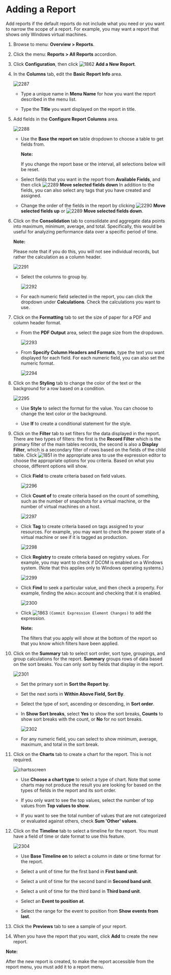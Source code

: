 # Adding a Report

Add reports if the default reports do not include what you need or you
want to narrow the scope of a report. For example, you may want a report
that shows only Windows virtual machines.

1. Browse to menu: **Overview > Reports**.

2. Click the menu: **Reports > All Reports** accordion.

3. Click **Configuration**, then click
   ![1862](../images/1862.png) **Add a New Report**.

4. In the **Columns** tab, edit the **Basic Report Info** area.

    ![2287](../images/2287.png)

      - Type a unique name in **Menu Name** for how you want the report described in the menu list.

      - Type the **Title** you want displayed on the report in title.

5. Add fields in the **Configure Report Columns** area.

    ![2288](../images/2288.png)

      - Use the **Base the report on** table dropdown to choose a table to get fields from.

        **Note:**

        If you change the report base or the interval, all selections below will be reset.

      - Select fields that you want in the report from **Available Fields**, and then click ![2289](../images/2289.png) **Move selected fields down** In addition to the fields, you can also select any tags that you have created and assigned.

      - Change the order of the fields in the report by clicking ![2290](../images/2290.png) **Move selected fields up** or ![2289](../images/2289.png) **Move selected fields down**.

6. Click on the **Consolidation** tab to consolidate and aggregate data points into maximum, minimum, average, and total. Specifically, this would be useful for analyzing performance data over a specific period of time.

    **Note:**

    Please note that if you do this, you will not see individual
    records, but rather the calculation as a column header.

    ![2291](../images/2291.png)

      - Select the columns to group by.

        ![2292](../images/2292.png)

      - For each numeric field selected in the report, you can click the dropdown under **Calculations**. Check the calculations you want to use.

7. Click on the **Formatting** tab to set the size of paper for a PDF and column header format.

      - From the **PDF Output** area, select the page size from the dropdown.

        ![2293](../images/2293.png)

      - From **Specify Column Headers and Formats**, type the text you want displayed for each field. For each numeric field, you can also set the numeric format.

        ![2294](../images/2294.png)

8. Click on the **Styling** tab to change the color of the text or the background for a row based on a condition.

    ![2295](../images/2295.png)

      - Use **Style** to select the format for the value. You can choose to change the text color or the background.

      - Use **If** to create a conditional statement for the style.

9. Click on the **Filter** tab to set filters for the data displayed in the report. There are two types of filters: the first is the **Record Filter** which is the primary filter of the main tables records, the second is also a **Display Filter**, which is a secondary filter of rows based on the fields of the child table. Click ![1851](../images/1851.png) in the appropriate area to use the expression editor to choose the appropriate options for you  criteria. Based on what you choose, different options will show.

      - Click **Field** to create criteria based on field values.

        ![2296](../images/2296.png)

      - Click **Count of** to create criteria based on the count of something, such as the number of snapshots for a virtual machine, or the number of virtual machines on a host.

        ![2297](../images/2297.png)

      - Click **Tag** to create criteria based on tags assigned to your resources. For example, you may want to check the power state of a virtual machine or see if it is tagged as production.

        ![2298](../images/2298.png)

      - Click **Registry** to create criteria based on registry values. For example, you may want to check if DCOM is enabled on a Windows system. (Note that this applies only to Windows operating systems.)

        ![2299](../images/2299.png)

      - Click **Find** to seek a particular value, and then check a property. For example, finding the `Admin` account and checking that it is enabled.

        ![2300](../images/2300.png)

      - Click ![1863](../images/1863.png) `(Commit Expression Element Changes)` to add the expression.

        **Note:**

        The filters that you apply will show at the bottom of the report so that you know which filters have been applied.

10. Click on the **Summary** tab to select sort order, sort type, groupings, and group calculations for the report. **Summary** groups rows of data based on the sort breaks. You can only sort by fields that display in the report.

    ![2301](../images/2301.png)

      - Set the primary sort in **Sort the Report by**.

      - Set the next sorts in **Within Above Field, Sort By**.

      - Select the type of sort, ascending or descending, in **Sort order**.

      - In **Show Sort breaks**, select **Yes** to show the sort breaks, **Counts** to show sort breaks with the count, or **No** for no
        sort breaks.

        ![2302](../images/2302.png)

      - For any numeric field, you can select to show minimum, average, maximum, and total in the sort break.

11. Click on the **Charts** tab to create a chart for the report. This is not required.

    ![chartsscreen](../images/chartsscreen.png)

      - Use **Choose a chart type** to select a type of chart. Note that some charts may not produce the result you are looking for based on the types of fields in the report and its sort order.

      - If you only want to see the top values, select the number of top
        values from **Top values to show**.

      - If you want to see the total number of values that are not categorized or evaluated against others, check **Sum 'Other' values**.

12. Click on the **Timeline** tab to select a timeline for the report. You must have a field of time or date format to use this feature.

    ![2304](../images/2304.png)

      - Use **Base Timeline on** to select a column in date or time format for the report.

      - Select a unit of time for the first band in **First band unit**.

      - Select a unit of time for the second band in **Second band unit**.

      - Select a unit of time for the third band in **Third band unit**.

      - Select an **Event to position at**.

      - Select the range for the event to position from **Show events from last**.

13. Click the **Previews** tab to see a sample of your report.

14. When you have the report that you want, click **Add** to create the new report.

**Note:**

After the new report is created, to make the report accessible from the report menu, you must add it to a report menu.
